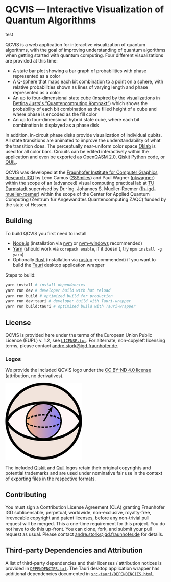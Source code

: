 # QCVIS — Interactive Visualization of Quantum Algorithms

test

QCVIS is a web application for interactive visualization of quantum algorithms, with the goal of improving understanding of quantum algorithms when getting started with quantum computing.
Four different visualizations are provided at this time:

- A state bar plot showing a bar graph of probabilities with phase represented as a color
- A Q-sphere that maps each bit combination to a point on a sphere, with relative probabilities shown as lines of varying length and phase represented as a color
- An up to four-dimensional state cube (inspired by the visualizations in [Bettina Justs's “Quantencomputing Kompakt”](https://doi.org/10.1007/978-3-662-61889-9)) which shows the probability of each bit combination as the filled height of a cube and where phase is encoded as the fill color
- An up to four-dimensional hybrid state cube, where each bit combination is displayed as a phase disk

In addition, in-circuit phase disks provide visualization of individual qubits.
All state transitions are animated to improve the understandability of what the transition does.
The perceptually near-uniform color space [Oklab](https://bottosson.github.io/posts/oklab/) is used for all color bars.
Circuits can be edited interactively within the application and even be exported as [OpenQASM 2.0](https://github.com/openqasm/openqasm/tree/OpenQASM2.x), [Qiskit](https://qiskit.org/) [Python](https://www.python.org) code, or [QUIL](https://github.com/quil-lang/quil).

QCVIS was developed at the [Fraunhofer Institute for Computer Graphics Research IGD](https://www.igd.fraunhofer.de) by Leon Camus ([28Smiles](https://github.com/28Smiles)) and Paul Wagner ([pkwagner](https://github.com/pkwagner)) within the scope of an (advanced) visual computing practical lab at [TU Darmstadt](https://www.tu-darmstadt.de) supervised by Dr.-Ing. Johannes S. Mueller-Roemer ([fh-igd-mueller-roemer](https://github.com/fh-igd-mueller-roemer)) within the scope of the Center for Applied Quantum Computing (Zentrum für Angewandtes Quantencomputing ZAQC) funded by the state of Hessen.

## Building

To build QCVIS you first need to install

- [Node.js](https://nodejs.org/) (installation via [nvm](https://github.com/nvm-sh/nvm) or [nvm-windows](https://github.com/coreybutler/nvm-windows) recommended)
- [Yarn](https://yarnpkg.com/) (should work via `corepack enable`, if it doesn't, try `npm install -g yarn`)
- Optionally [Rust](https://www.rust-lang.org/) (installation via [rustup](https://rustup.rs/) recommended) if you want to build the [Tauri](https://tauri.app/) desktop application wrapper

Steps to build:

```sh
yarn install # install dependencies
yarn run dev # developer build with hot reload
yarn run build # optimized build for production
yarn run dev:tauri # developer build with Tauri-wrapper
yarn run build:tauri # optimized build with Tauri-wrapper
```

## License

QCVIS is provided here under the terms of the European Union Public Licence (EUPL) v. 1.2, see [`LICENSE.txt`](LICENSE.txt).
For alternate, non-copyleft licensing terms, please contact <andre.stork@igd.fraunhofer.de>.

### Logos

We provide the included QCVIS logo under the [CC BY-ND 4.0 license](https://creativecommons.org/licenses/by-nd/4.0/) (attribution, no derivatives).

![QCVIS Logo](src/assets/logo.svg)

The included [Qiskit](src/components/modal/QiskitLogo.svg) and [Quil](src/components/modal/QuilLogo.svg) logos retain their original copyrights and potential trademarks and are used under nominative fair use in the context of exporting files in the respective formats.

## Contributing

You must sign a Contribution License Agreement (CLA) granting Fraunhofer IGD sublicensable, perpetual, worldwide, non-exclusive, royalty-free, irrevocable copyright and patent licenses, before any non-trivial pull request will be merged.
This a one-time requirement for this project.
You do not have to do this up-front.
You can clone, fork, and submit your pull request as usual.
Please contact <andre.stork@igd.fraunhofer.de> for details.

## Third-party Dependencies and Attribution

A list of third-party dependencies and their licenses / attribution notices is provided in [`DEPENDENCIES.txt`](DEPENDENCIES.txt).
The Tauri desktop application wrapper has additional dependencies documented in [`src-tauri/DEPENDENCIES.html`](src-tauri/DEPENDENCIES.html).
